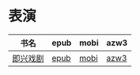 # 表演

| 书名 | epub | mobi | azw3 |
| --- | --- | --- | --- |
| [即兴戏剧](http://ct.dalanmei.com/f/31084289-572065178-464c4f) | [epub](http://ct.dalanmei.com/f/31084289-572065178-464c4f) | [mobi](http://ct.dalanmei.com/f/31084289-571731431-d2c597) | [azw3](http://ct.dalanmei.com/f/31084289-572085083-1c8df8) |
